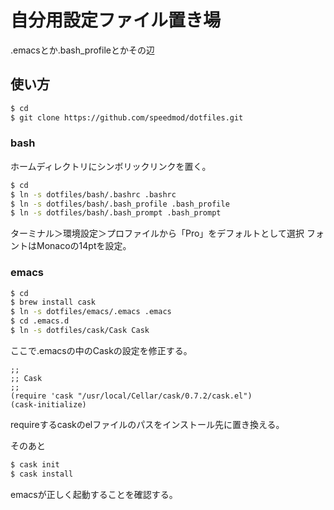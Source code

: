 # 自分用設定ファイル置き場

.emacsとか.bash_profileとかその辺

## 使い方 

```bash
$ cd
$ git clone https://github.com/speedmod/dotfiles.git
```

### bash

ホームディレクトリにシンボリックリンクを置く。

```bash
$ cd
$ ln -s dotfiles/bash/.bashrc .bashrc
$ ln -s dotfiles/bash/.bash_profile .bash_profile
$ ln -s dotfiles/bash/.bash_prompt .bash_prompt
```

ターミナル＞環境設定＞プロファイルから「Pro」をデフォルトとして選択
フォントはMonacoの14ptを設定。

### emacs

```bash
$ cd 
$ brew install cask
$ ln -s dotfiles/emacs/.emacs .emacs
$ cd .emacs.d
$ ln -s dotfiles/cask/Cask Cask
```

ここで.emacsの中のCaskの設定を修正する。

```emacs-lisp
;;
;; Cask
;;
(require 'cask "/usr/local/Cellar/cask/0.7.2/cask.el")
(cask-initialize)
```

requireするcaskのelファイルのパスをインストール先に置き換える。

そのあと

```bash
$ cask init
$ cask install
```

emacsが正しく起動することを確認する。
